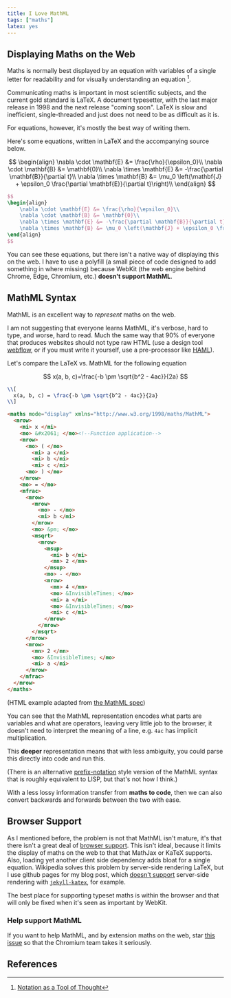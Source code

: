 ```yaml
---
title: I Love MathML
tags: ["maths"]
latex: yes
---
```


## Displaying Maths on the Web

Maths is normally best displayed by an equation with variables of a single letter for readability and for visually understanding an equation [^notation].

Communicating maths is important in most scientific subjects, and the current gold standard is LaTeX.
A document typesetter, with the last major release in 1998 and the next release "coming soon".
LaTeX is slow and inefficient, single-threaded and just does not need to be as difficult as it is.

For equations, however, it's mostly the best way of writing them.

Here's some equations, written in LaTeX and the accompanying source below.

$$
\begin{align}
\nabla \cdot \mathbf{E} &= \frac{\rho}{\epsilon_0}\\
\nabla \cdot \mathbf{B} &= \mathbf{0}\\
\nabla \times \mathbf{E} &= -\frac{\partial \mathbf{B}}{\partial t}\\
\nabla \times \mathbf{B} &= \mu_0 \left(\mathbf{J} + \epsilon_0 \frac{\partial \mathbf{E}}{\partial t}\right)\\
\end{align}
$$

```latex
$$
\begin{align}
    \nabla \cdot \mathbf{E} &= \frac{\rho}{\epsilon_0}\\
    \nabla \cdot \mathbf{B} &= \mathbf{0}\\
    \nabla \times \mathbf{E} &= -\frac{\partial \mathbf{B}}{\partial t}\\
    \nabla \times \mathbf{B} &= \mu_0 \left(\mathbf{J} + \epsilon_0 \frac{\partial \mathbf{E}}{\partial t}\right)\\
\end{align}
$$
```

You can see these equations, but there isn't a native way of displaying this on the web.
I have to use a polyfill (a small piece of code designed to add something in where missing) because WebKit (the web engine behind Chrome, Edge, Chromium, etc.) **doesn't support MathML**.

## MathML Syntax

MathML is an excellent way to _represent_ maths on the web.

I am not suggesting that everyone learns MathML, it's verbose, hard to type, and worse, hard to read.
Much the same way that 90% of everyone that produces websites should not type raw HTML (use a design tool [webflow](https://webflow.com), or if you must write it yourself, use a pre-processor like [HAML](https://haml.info/)).

Let's compare the LaTeX vs. MathML for the following equation

$$
x(a, b, c)=\frac{-b \pm \sqrt{b^2 - 4ac}}{2a}
$$

```latex
\\[
  x(a, b, c) = \frac{-b \pm \sqrt{b^2 - 4ac}}{2a}
\\]
```

```html
<maths mode="display" xmlns="http://www.w3.org/1998/maths/MathML">
  <mrow>
    <mi> x </mi>
    <mo> &#x2061; </mo><!--Function application-->
    <mrow>
      <mo> ( </mo>
        <mi> a </mi>
        <mi> b </mi>
        <mi> c </mi>
      <mo> ) </mo>
    </mrow>
    <mo> = </mo>
    <mfrac>
      <mrow>
        <mrow>
          <mo> - </mo>
          <mi> b </mi>
        </mrow>
        <mo> &pm; </mo>
        <msqrt>
          <mrow>
            <msup>
              <mi> b </mi>
              <mn> 2 </mn>
            </msup>
            <mo> - </mo>
            <mrow>
              <mn> 4 </mn>
              <mo> &InvisibleTimes; </mo>
              <mi> a </mi>
              <mo> &InvisibleTimes; </mo>
              <mi> c </mi>
            </mrow>
          </mrow>
        </msqrt>
      </mrow>
      <mrow>
        <mn> 2 </mn>
        <mo> &InvisibleTimes; </mo>
        <mi> a </mi>
      </mrow>
    </mfrac>
  </mrow>
</maths>
```

(HTML example adapted from [the MathML spec](https://www.w3.org/TR/MathML3/chapter1.html#intro.example))

You can see that the MathML representation encodes what parts are variables and what are operators, leaving very little job to the browser, it doesn't need to interpret the meaning of a line, e.g. `4ac` has implicit multiplication.

This **deeper** representation means that with less ambiguity, you could parse this directly into code and run this.

(There is an alternative [prefix-notation](https://en.wikipedia.org/wiki/Polish_notation#Computer_programming) style version of the MathML syntax that is roughly equivalent to LISP, but that's not how I think.)

With a less lossy information transfer from **maths to code**, then we can also convert backwards and forwards between the two with ease.

## Browser Support

As I mentioned before, the problem is not that MathML isn't mature, it's that there isn't a great deal of [browser support](https://caniuse.com/mathml).
This isn't ideal, because it limits the display of maths on the web to that that MathJax or KaTeX supports.
Also, loading yet another client side dependency adds bloat for a single equation.
Wikipedia solves this problem by server-side rendering LaTeX, but I use github pages for my blog post, which [doesn't support](https://pages.github.com/versions/) server-side rendering with [`jekyll-katex`](https://github.com/linjer/jekyll-katex), for example.

The best place for supporting typeset maths is within the browser and that will only be fixed when it's seen as important by WebKit.

### Help support MathML

If you want to help MathML, and by extension maths on the web, star [this issue](https://bugs.chromium.org/p/chromium/issues/detail?id=6606) so that the Chromium team takes it seriously.

## References

[^notation]: [Notation as a Tool of Thought](https://www.eecg.utoronto.ca/~jzhu/csc326/readings/iverson.pdf)
